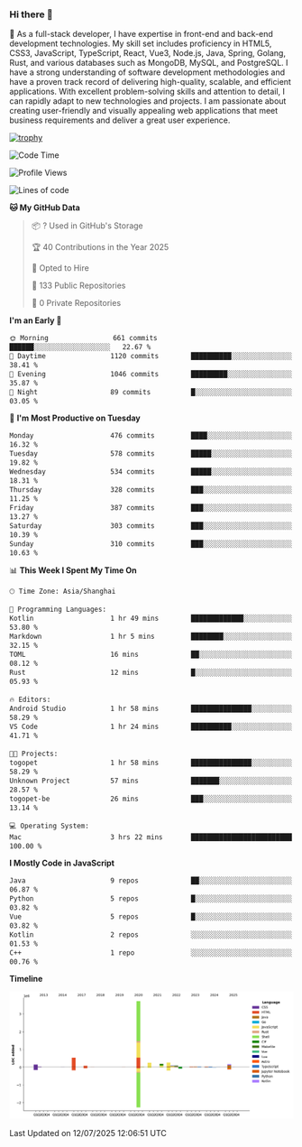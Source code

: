 ### Hi there 👋

🌱 As a full-stack developer, I have expertise in front-end and back-end development technologies. My skill set includes proficiency in HTML5, CSS3, JavaScript, TypeScript, React, Vue3, Node.js, Java, Spring, Golang, Rust, and various databases such as MongoDB, MySQL, and PostgreSQL. I have a strong understanding of software development methodologies and have a proven track record of delivering high-quality, scalable, and efficient applications. With excellent problem-solving skills and attention to detail, I can rapidly adapt to new technologies and projects. I am passionate about creating user-friendly and visually appealing web applications that meet business requirements and deliver a great user experience.

[![trophy](https://github-profile-trophy.vercel.app/?username=elton&rank=SECRET,SSS,SS,S,AAA,AA,A&theme=onedark&no-frame=true&margin-w=10)](https://github.com/ryo-ma/github-profile-trophy)

<!--START_SECTION:waka-->
![Code Time](http://img.shields.io/badge/Code%20Time-1%2C778%20hrs%2024%20mins-blue)

![Profile Views](http://img.shields.io/badge/Profile%20Views-0-blue)

![Lines of code](https://img.shields.io/badge/From%20Hello%20World%20I%27ve%20Written-5.8%20million%20lines%20of%20code-blue)

**🐱 My GitHub Data** 

> 📦 ? Used in GitHub's Storage 
 > 
> 🏆 40 Contributions in the Year 2025
 > 
> 💼 Opted to Hire
 > 
> 📜 133 Public Repositories 
 > 
> 🔑 0 Private Repositories 
 > 
**I'm an Early 🐤** 

```text
🌞 Morning                661 commits         ██████░░░░░░░░░░░░░░░░░░░   22.67 % 
🌆 Daytime                1120 commits        ██████████░░░░░░░░░░░░░░░   38.41 % 
🌃 Evening                1046 commits        █████████░░░░░░░░░░░░░░░░   35.87 % 
🌙 Night                  89 commits          █░░░░░░░░░░░░░░░░░░░░░░░░   03.05 % 
```
📅 **I'm Most Productive on Tuesday** 

```text
Monday                   476 commits         ████░░░░░░░░░░░░░░░░░░░░░   16.32 % 
Tuesday                  578 commits         █████░░░░░░░░░░░░░░░░░░░░   19.82 % 
Wednesday                534 commits         █████░░░░░░░░░░░░░░░░░░░░   18.31 % 
Thursday                 328 commits         ███░░░░░░░░░░░░░░░░░░░░░░   11.25 % 
Friday                   387 commits         ███░░░░░░░░░░░░░░░░░░░░░░   13.27 % 
Saturday                 303 commits         ███░░░░░░░░░░░░░░░░░░░░░░   10.39 % 
Sunday                   310 commits         ███░░░░░░░░░░░░░░░░░░░░░░   10.63 % 
```


📊 **This Week I Spent My Time On** 

```text
🕑︎ Time Zone: Asia/Shanghai

💬 Programming Languages: 
Kotlin                   1 hr 49 mins        █████████████░░░░░░░░░░░░   53.80 % 
Markdown                 1 hr 5 mins         ████████░░░░░░░░░░░░░░░░░   32.15 % 
TOML                     16 mins             ██░░░░░░░░░░░░░░░░░░░░░░░   08.12 % 
Rust                     12 mins             █░░░░░░░░░░░░░░░░░░░░░░░░   05.93 % 

🔥 Editors: 
Android Studio           1 hr 58 mins        ███████████████░░░░░░░░░░   58.29 % 
VS Code                  1 hr 24 mins        ██████████░░░░░░░░░░░░░░░   41.71 % 

🐱‍💻 Projects: 
togopet                  1 hr 58 mins        ███████████████░░░░░░░░░░   58.29 % 
Unknown Project          57 mins             ███████░░░░░░░░░░░░░░░░░░   28.57 % 
togopet-be               26 mins             ███░░░░░░░░░░░░░░░░░░░░░░   13.14 % 

💻 Operating System: 
Mac                      3 hrs 22 mins       █████████████████████████   100.00 % 
```

**I Mostly Code in JavaScript** 

```text
Java                     9 repos             ██░░░░░░░░░░░░░░░░░░░░░░░   06.87 % 
Python                   5 repos             █░░░░░░░░░░░░░░░░░░░░░░░░   03.82 % 
Vue                      5 repos             █░░░░░░░░░░░░░░░░░░░░░░░░   03.82 % 
Kotlin                   2 repos             ░░░░░░░░░░░░░░░░░░░░░░░░░   01.53 % 
C++                      1 repo              ░░░░░░░░░░░░░░░░░░░░░░░░░   00.76 % 
```



**Timeline**

![Lines of Code chart](https://raw.githubusercontent.com/elton/elton/main/assets/bar_graph.png)


 Last Updated on 12/07/2025 12:06:51 UTC
<!--END_SECTION:waka-->

<!--
**elton/elton** is a ✨ _special_ ✨ repository because its `README.md` (this file) appears on your GitHub profile.

Here are some ideas to get you started:

- 🔭 I’m currently working on ...
- 🌱 I’m currently learning ...
- 👯 I’m looking to collaborate on ...
- 🤔 I’m looking for help with ...
- 💬 Ask me about ...
- 📫 How to reach me: ...
- 😄 Pronouns: ...
- ⚡ Fun fact: ...
-->
